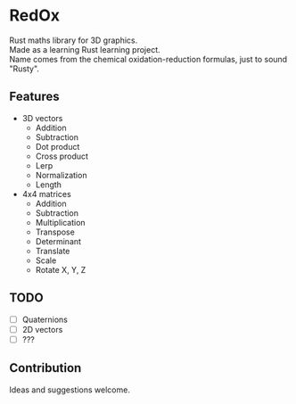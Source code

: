# RedOx
Rust maths library for 3D graphics.  
Made as a learning Rust learning project.  
Name comes from the chemical oxidation-reduction formulas, just to sound "Rusty".

## Features
- 3D vectors
    - Addition
    - Subtraction
    - Dot product
    - Cross product
    - Lerp
    - Normalization
    - Length
- 4x4 matrices
    - Addition
    - Subtraction
    - Multiplication
    - Transpose
    - Determinant
    - Translate
    - Scale
    - Rotate X, Y, Z


## TODO
- [ ] Quaternions
- [ ] 2D vectors
- [ ] ???

## Contribution
Ideas and suggestions welcome.
